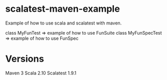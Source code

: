 scalatest-maven-example
=======================

Example of how to use scala and scalatest with maven.

class MyFunTest => example of how to use FunSuite
class MyFunSpecTest => example of how to use FunSpec

Versions 
========

Maven 3
Scala 2.10
Scalatest 1.9.1
